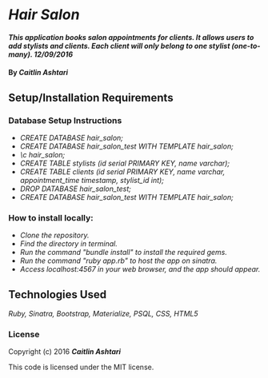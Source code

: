 # _Hair Salon_

#### _This application books salon appointments for clients. It allows users to add stylists and clients. Each client will only belong to one stylist (one-to-many). 12/09/2016_

#### By _**Caitlin Ashtari**_

## Setup/Installation Requirements

### Database Setup Instructions

* _CREATE DATABASE hair_salon;_
* _CREATE DATABASE hair_salon_test WITH TEMPLATE hair_salon;_
* _\c hair_salon;_
* _CREATE TABLE stylists (id serial PRIMARY KEY, name varchar);_
* _CREATE TABLE clients (id serial PRIMARY KEY, name varchar, appointment_time timestamp, stylist_id int);_
* _DROP DATABASE hair_salon_test;_
* _CREATE DATABASE hair_salon_test WITH TEMPLATE hair_salon;_

### How to install locally:
* _Clone the repository._
* _Find the directory in terminal._
* _Run the command "bundle install" to install the required gems._
* _Run the command "ruby app.rb" to host the app on sinatra._
* _Access localhost:4567 in your web browser, and the app should appear._

## Technologies Used

_Ruby, Sinatra, Bootstrap, Materialize, PSQL, CSS, HTML5_

### License

Copyright (c) 2016 **_Caitlin Ashtari_**

This code is licensed under the MIT license.
